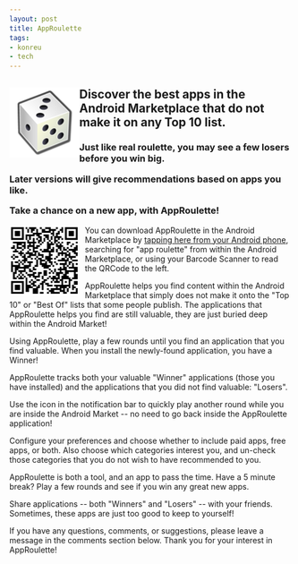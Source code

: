 ```yaml
---
layout: post
title: AppRoulette
tags:
- konreu
- tech
---
```

<div>
<img src="/assets/app-roulette/app-roulette-icon.png" width="125px" style="float:left;" />

<h2>Discover the best apps in the Android Marketplace that do not make it on any Top 10 list.</h3>

<h3>Just like real roulette, you may see a few losers before you win big.

Later versions will give recommendations based on apps you like.

Take a chance on a new app, with AppRoulette!</h3>
</div>

<div>
<img src="/assets/app-roulette/app-roulette-qrcode.png" width="125px" style="float:left; margin-right:10px;" />

You can download AppRoulette in the Android Marketplace by <a href="market://details?id=com.konreu.android.approulette">tapping here from your Android phone</a>, searching for "app roulette" from within the Android Marketplace, or using your Barcode Scanner to read the QRCode to the left. 
</div>

<div>
<p>AppRoulette helps you find content within the Android Marketplace that simply does not make it onto the "Top 10" or "Best Of" lists that some people publish. The applications that AppRoulette helps you find are still valuable, they are just buried deep within the Android Market!</p>

<p>Using AppRoulette, play a few rounds until you find an application that you find valuable. When you install the newly-found application, you have a Winner!</p>

<p>AppRoulette tracks both your valuable "Winner" applications (those you have installed) and the applications that you did not find valuable: "Losers".</p>

<p>Use the icon in the notification bar to quickly play another round while you are inside the Android Market -- no need to go back inside the AppRoulette application!</p>

<p>Configure your preferences and choose whether to include paid apps, free apps, or both. Also choose which categories interest you, and un-check those categories that you do not wish to have recommended to you.</p>

<p>AppRoulette is both a tool, and an app to pass the time. Have a 5 minute break? Play a few rounds and see if you win any great new apps.</p>

<p>Share applications -- both "Winners" and "Losers" -- with your friends. Sometimes, these apps are just too good to keep to yourself!</p>

<p>If you have any questions, comments, or suggestions, please leave a message in the comments section below. Thank you for your interest in AppRoulette!</p>

</div>
